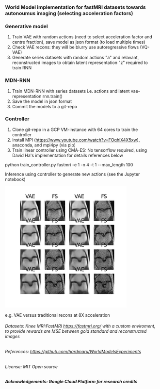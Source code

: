 ### World Model implementation for fastMRI datasets towards autonoumus imaging (selecting acceleration factors)

###  Generative model
 1. Train VAE with random actions (need to select acceleration factor and centre fraction), save model as json format (to load multiple times) 
 2. Check VAE recons: they will be blurry use autoregressive flows (VQ-VAE)
 3. Generate series datasets with random actions "a" and relavant, reconstructed images to obtain latent representation "z" required to train RNN


### MDN-RNN 

 1. Train MDN-RNN with series datasets i.e. actions and latent vae-representation rnn.train()
 2. Save the model in json format
 3. Commit the models to a git-repo


### Controller 

 1. Clone git-repo in a GCP VM-instance with 64 cores to train the controller
 2. Install MPI (https://www.youtube.com/watch?v=FOqhiX4X5xw), anaconda, and mpi4py (via pip)
 3. Train linear controller using CMA-ES: No tensorflow required, using David Ha's implementation for details references below

python train_controller.py fastmri -e 1 -n 4 -t 1 --max_length 100

Inference using controller to generate new actions (see the Jupyter notebook)


![alt text](https://github.com/JP-MRPhys/world_model/blob/master/models/trained_models/CVAE/images_1/_rollout_12a_8.0_.png)

e.g. VAE versus traditional recons at 8X acceleration

###### Datasets: Knee MRI:FastMRI https://fastmri.org/ with a custom enviroment, to provide rewards are MSE between gold standard and reconstructed images

###### References: https://github.com/hardmaru/WorldModelsExperiments

###### License: MIT Open source

##### Acknowledgements: Google Cloud Platform for research credits 


